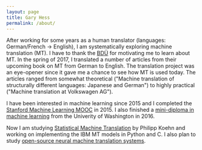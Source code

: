 ```yaml
---
layout: page
title: Gary Hess
permalink: /about/
---
```


After working for some years as a human translator (languages: German/French -> English), I am systematically exploring machine translation (MT). I have to thank the [BDÜ](http://bdue.de/der-bdue/) for motivating me to learn about MT. In the spring of 2017, I translated a number of articles from their upcoming book on MT from German to English. The translation project was an eye-opener since it gave me a chance to see how MT is used today. The articles ranged from somewhat theoretical ("Machine translation of structurally different languages: Japanese and German") to highly practical ("Machine translation at Volkswagen AG").

I have been interested in machine learning since 2015 and I completed the [Stanford Machine Learning MOOC](https://www.coursera.org/learn/machine-learning) in 2015. I also finished a [mini-diploma in machine learning](https://www.coursera.org/specializations/machine-learning) from the Univerity of Washington in 2016.

Now I am studying [Statistical Machine Translation](http://www.statmt.org/book/) by Philipp Koehn and working on implementing the IBM MT models in Python and C. I also plan to study [open-source neural machine translation systems](http://opennmt.net/).

<!--  is the sdfsdfsdfbase Jekyll theme. You can find out more info about customizing your Jekyll theme, as well as basic Jekyll usage documentation at [jekyllrb.com](https://jekyllrb.com/)
 -->
<!-- You can find the source code for the Jekyll new theme at:
{% include icon-github.html username="jekyll" %} /
[minima](https://github.com/jekyll/minima)
 -->
<!-- You can find the source code for Jekyll at
{% include icon-github.html username="jekyll" %} /
[jekyll](https://github.com/jekyll/jekyll)
 -->